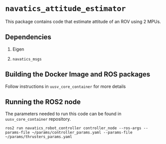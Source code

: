 # `navatics_attitude_estimator`

This package contains code that estimate attitude of an ROV using 2 MPUs.

## Dependencies

1. Eigen

2. `navatics_msgs`

## Building the Docker Image and ROS packages

Follow instructions in `uusv_core_container` for more details


## Running the ROS2 node

The parameters needed to run this code can be found in `uusv_core_container` repository.

```
ros2 run navatics_robot_controller controller_node --ros-args --params-file ~/params/controller_params.yaml --params-file ~/params/thrusters_params.yaml
```

